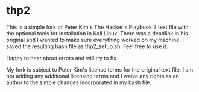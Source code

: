 # thp2

This is a simple fork of Peter Kim's The Hacker's Playbook 2 text file with the optional tools for installation in Kali Linux.  There was a deadlink in his original and I wanted to make sure everything worked on my machine.  I saved the resulting bash file as thp2_setup.sh.  Feel free to use it.  

Happy to hear about errors and will try to fix.

My fork is subject to Peter Kim's license terms for the original text file.  I am not adding any additional licensing terms and I waive any rights as an author to the simple changes incorporated in my bash file.
